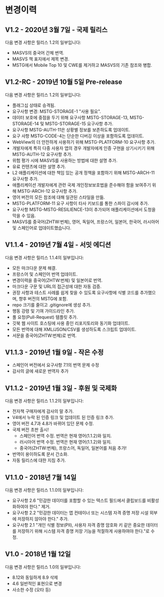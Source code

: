 # 변경이력

## V1.2 - 2020년 3월 7일 - 국제 릴리스

다음 변경 사항은 릴리스 1.2의 일부입니다:

- MASVS의 중국어 간체 번역.
- MASVS 책 표지에서 제목 변경.
- MSTG에서 Mobile Top 10 및 CWE를 제거하고 MASVS의 기존 참조와 병합.

## V1.2-RC - 2019년 10월 5일 Pre-release

다음 변경 사항은 릴리스 1.2의 일부입니다:

- 플래그십 상태로 승격됨.
- 요구사항 변경: MSTG-STORAGE-1 "사용 필요".
- 데이터 보호에 중점을 두기 위해 요구사항 MSTG-STORAGE-13, MSTG-STORAGE-14 및 MSTG-STORAGE-15 요구사항 추가.
- 요구사항 MSTG-AUTH-11은 상황별 정보를 보존하도록 업데이트.
- 요구 사항 MSTG-CODE-4는 단순한 디버깅 이상을 포함하도록 업데이트.
- WebView의 더 안전하게 사용하기 위해 MSTG-PLATFORM-10 요구사항 추가.
- 개발자에게 특히 다중 사용자 앱의 경우 개발자에게 인증 구현을 상기시키기 위해 MSTG-AUTH-12 요구사항 추가.
- 위험 평가 시에 MASVS를 사용하는 방법에 대한 설명 추가.
- 유료 컨텐츠에 대한 설명 추가.
- L2 애플리케이션에 대한 책임 있는 공개 정책을 포함하기 위해 MSTG-ARCH-11 요구사항 추가.
- 애플리케이션 개발자에게 관련 국제 개인정보보호법을 준수해야 함을 보여주기 위해 MSTG-ARCH-12 요구사항 추가.
- 영어 버전의 모든 참조에 대해 일관된 스타일을 만듦.
- MSTG-PLATFORM-11 요구 사항이 타사 키보드를 통한 스파이 감시에 추가.
- 요구사항 MSTG-MSTG-RESILIENCE-13이 추가되어 애플리케이션에서 도청을 막을 수 있음.
- MASVS를 중국어(ZHTW:번체), 영어, 독일어, 프랑스어, 일본어, 한국어, 러시아어 및 스페인어로 업데이트했습니다.

## V1.1.4 - 2019년 7월 4일 - 서밋 에디션

다음 변경 사항은 릴리스 1.1.4의 일부입니다:

- 모든 마크다운 문제 해결.
- 프랑스어 및 스페인어 번역 업데이트.
- 변경이력을 중국어(ZHTW:번체) 및 일본어로 번역.
- 마크다운 구문 및 URL의 접근성에 대한 자동 검증.
- 권장 사항과 테스트 사례를 쉽게 찾을 수 있도록 요구사항에 식별 코드를 추가했으며, 향후 버전의 MSTG에 포함.
- repo 크기를 줄이고 .gitignore에 생성 추가.
- 행동 강령 및 기여 가이드라인 추가.
- 풀 요청(Pull-Request) 템플릿 추가.
- 깃북 웹 사이트 호스팅에 사용 중인 리포지토리와 동기화 업데이트.
- 모든 번역에 대해 XML/JSON/CSV를 생성하도록 스크립트 업데이트.
- 서문을 중국어(ZHTW:번체)로 번역.

## V1.1.3 - 2019년 1월 9일 - 작은 수정

- 스페인어 버전에서 요구사항 7.1의 번역 문제 수정
- 감사의 글에 새로운 번역자 추가

## V1.1.2 - 2019년 1월 3일 - 후원 및 국제화

다음 변경 사항은 릴리스 1.1.2의 일부입니다:

- 전자책 구매자에게 감사의 말 추가.
- V4에서 누락 된 인증 링크 및 업데이트 된 인증 링크 추가.
- 영어 버전 4.7과 4.8가 바뀌어 있던 문제 수정.
- 국제 버전 초판 출시!
  - 스페인어 번역 수정. 번역은 현재 영어(1.1.2)와 일치.
  - 러시아어 번역 수정. 번역은 현재 영어(1.1.2)와 일치.
  - 중국어(ZHTW:번체), 프랑스어, 독일어, 일본어를 처음 추가!
- 번역이 용이하도록 문서 간소화.
- 자동 릴리스에 대한 지침 추가.

## V1.1.0 - 2018년 7월 14일

다음 변경 사항은 릴리스 1.1.0의 일부입니다:

- 요구사항 2.6 "민감한 데이터를 포함할 수 있는 텍스트 필드에서 클립보드를 비활성화하여야 한다." 제거.
- 요구사항 2.2 "민감한 데이터는 앱 컨테이너 또는 시스템 자격 증명 저장 시설 외부에 저장하지 않아야 한다." 추가.
- 요구사항 2.1 "개인 식별 정보(PII), 사용자 자격 증명 암호화 키 같은 중요한 데이터를 저장하기 위해 시스템 자격 증명 저장 기능을 적절하게 사용하여야 한다."로 수정.

## V1.0 - 2018년 1월 12일

다음 변경 사항은 릴리스 1.0의 일부입니다:

- 8.12와 동일하게 8.9 삭제
- 4.6 일반적인 표현으로 변경
- 사소한 수정 (오타 등)
